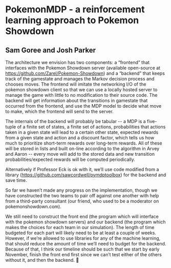 PokemonMDP - a reinforcement learning approach to Pokemon Showdown
==========
## Sam Goree and Josh Parker

The architecture we envision has two components: a “frontend” that interfaces with the Pokemon Showdown server (available open-source at https://github.com/Zarel/Pokemon-Showdown) and a “backend” that keeps track of the gamestate and manages the Markov decision process and chooses moves. The frontend will imitate the networking I/O of the pokemon showdown client so that we can use a locally hosted server to manage the game with little to no modification to their source code. The backend will get information about the transitions in gamestate that occurred from the frontend, and use the MDP model to decide what move to make, which the frontend will send to the server.


The internals of the backend will probably be tabular -- a MDP is a five-tuple of a finite set of states, a finite set of actions, probabilities that actions taken in a given state will lead to a certain other state, expected rewards from a given state and action and a discount factor, which tells us how much to prioritize short-term rewards over long-term rewards. All of these will be stored in lists and built on-line according to the algorithm in Arvey and Aaron -- every move will add to the stored data and new transition probabilities/expected rewards will be computed periodically.


Alternatively if Professor Eck is ok with it, we’ll use code modified from a library (https://github.com/sawcordwell/pymdptoolbox) for the backend and save time.


So far we haven’t made any progress on the implementation, though we have constructed the two teams to pair off against one another with help from a third-party consultant (our friend, who used to be a moderator on pokemonshowdown.com).


We still need to construct the front end (the program which will interface with the pokemon showdown servers) and our backend (the program which makes the choices for each team in our simulation). The length of time budgeted for each part will likely need to be at least a couple of weeks. However, if we’re allowed to use libraries for any of the machine learning, that should reduce the amount of time we’ll need to budget for the backend. Because of that, I think our timeline should be such that we start by early November, finish the front end first since we can’t test either of the others without it, and then the backend. 